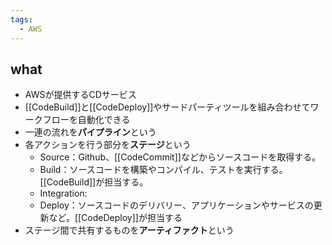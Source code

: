 ```yaml
---
tags:
  - AWS
---
```

## what
- AWSが提供するCDサービス
- [[CodeBuild]]と[[CodeDeploy]]やサードパーティツールを組み合わせてワークフローを自動化できる
- 一連の流れを**パイプライン**という
- 各アクションを行う部分を**ステージ**という
	- Source：Github、[[CodeCommit]]などからソースコードを取得する。
	- Build：ソースコードを構築やコンパイル、テストを実行する。[[CodeBuild]]が担当する。
	- Integration: 
	- Deploy：ソースコードのデリバリー、アプリケーションやサービスの更新など。[[CodeDeploy]]が担当する
- ステージ間で共有するものを**アーティファクト**という